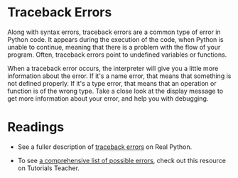 # Traceback Errors

Along with syntax errors, traceback errors are a common type of error in Python code. It appears during the execution of the code, when Python is unable to continue, meaning that there is a problem with the flow of your program. Often, traceback errors point to undefined variables or functions.

When a traceback error occurs, the interpreter will give you a little more information about the error. If it's a name error, that means that something is not defined properly. If it's a type error, that means that an operation or function is of the wrong type. Take a close look at the display message to get more information about your error, and help you with debugging.

# Readings

- See a fuller description of [traceback errors](https://realpython.com/python-traceback/) on Real Python. 

- To see [a comprehensive list of possible errors](https://www.tutorialsteacher.com/python/error-types-in-python), check out this resource on Tutorials Teacher.
